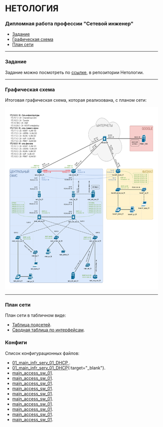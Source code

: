 <h1>  НЕТОЛОГИЯ </h1>
<h3> Дипломная работа профессии "Сетевой инженер" </h3>

- [Задание](#title1)
- [Графическая схема](#title2)
- [План сети](#title3)

---

<h3> <a id="title1"> Задание </a> </h3>

Задание можно посмотреть по [ссылке](https://github.com/netology-code/ntw-diplom/blob/main/README.md), в репозитории Нетологии.

---

<h3> <a id="title2"> Графическая схема </a> </h3>

Итоговая графическая схема, которая реализована, с планом сети:

<img src="source/layout.png" width="800" height="600">

---

<h3> <a id="title3"> План сети </a> </h3>

План сети в табличном виде:
- [Таблица подсетей](source/subnets.md).
- [Сводная таблица по интерфейсам](source/interfaces.md).

<h3> <a id="title4"> Конфиги </a> </h3>

Список конфигурационных файлов:
- <a href="https://github.com/mkAdmin11/crpnt-final/blob/main/configs/01_main_infr_serv_01_DHCP.png" target="_blank"> 01_main_infr_serv_01_DHCP </a>.
- [01_main_infr_serv_01_DHCP](configs/01_main_infr_serv_01_DHCP.png){:target="_blank"}.
- [main_access_sw_01](configs/11_main_access_sw_01_startup-config).
- [main_access_sw_01](configs/11_main_access_sw_01_startup-config).
- [main_access_sw_01](configs/11_main_access_sw_01_startup-config).
- [main_access_sw_01](configs/11_main_access_sw_01_startup-config).
- [main_access_sw_01](configs/11_main_access_sw_01_startup-config).
- [main_access_sw_01](configs/11_main_access_sw_01_startup-config).
- [main_access_sw_01](configs/11_main_access_sw_01_startup-config).
- [main_access_sw_01](configs/11_main_access_sw_01_startup-config).
- [main_access_sw_01](configs/11_main_access_sw_01_startup-config).
- [main_access_sw_01](configs/11_main_access_sw_01_startup-config).


